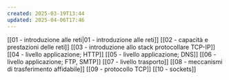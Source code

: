 ```yaml
---
created: 2025-03-19T13:44
updated: 2025-04-06T17:46
---
```

[[01 - introduzione alle reti|01 - introduzione alle reti]]
[[02 - capacità e prestazioni delle reti]]
[[03 - introduzione allo stack protocollare TCP-IP]]
[[04 - livello applicazione; HTTP]]
[[05 - livello applicazione; DNS]]
[[06 - livello applicazione; FTP, SMTP]]
[[07 - livello trasporto]]
[[08 - meccanismi di trasferimento affidabile]]
[[09 - protocollo TCP]]
[[10 - sockets]]